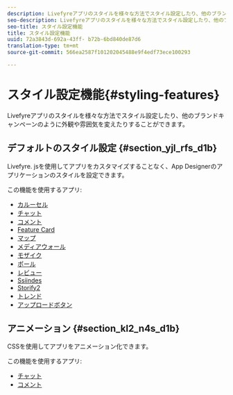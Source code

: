```yaml
---
description: Livefyreアプリのスタイルを様々な方法でスタイル設定したり、他のブランドキャンペーンのように外観や雰囲気を変えたりすることができます。
seo-description: Livefyreアプリのスタイルを様々な方法でスタイル設定したり、他のブランドキャンペーンのように外観や雰囲気を変えたりすることができます。
seo-title: スタイル設定機能
title: スタイル設定機能
uuid: 72a3843d-692a-43ff- b72b-6bd840de87d6
translation-type: tm+mt
source-git-commit: 566ea2587f101202045488e9f4edf73ece100293

---
```



# スタイル設定機能{#styling-features}

Livefyreアプリのスタイルを様々な方法でスタイル設定したり、他のブランドキャンペーンのように外観や雰囲気を変えたりすることができます。

## デフォルトのスタイル設定 {#section_yjl_rfs_d1b}

Livefyre. jsを使用してアプリをカスタマイズすることなく、App Designerのアプリケーションのスタイルを設定できます。

この機能を使用するアプリ:

* [カルーセル](/help/using/c-about-apps/c-carousel-app/c-carousel-app.md#c_carousel_app)
* [チャット](/help/using/c-about-apps/c-chat-app/c-chat-app.md#c_chat_app)
* [コメント](/help/using/c-about-apps/c-comments/c-comments.md)
* [Feature Card](/help/using/c-about-apps/c-feature-card-app/c-feature-card-app.md#c_feature_card_app)
* [マップ](/help/using/c-about-apps/c-map-app/c-map-app.md#c_map_app)
* [メディアウォール](/help/using/c-about-apps/c-media-wall-app/c-media-wall-app.md#c_media_wall_app)
* [モザイク](/help/using/c-about-apps/c-mosaic-app/c-mosaic-app.md#c_mosaic_app)
* [ポール](/help/using/c-about-apps/c-polls-app/c-polls-app.md#c_polls_app)
* [レビュー](/help/using/c-about-apps/c-reviews-app/c-reviews-app.md#c_reviews_app)
* [Ssiindes](/help/using/c-about-apps/c-sidenotes-app/c-sidenotes-app.md#c_sidenotes_app)
* [Storify2](/help/using/c-about-apps/c-storify2/c-storify2.md#c_storify2)
* [トレンド](/help/using/c-about-apps/c-trending-app/c-trending-app.md#c_trending_app)
* [アップロードボタン](/help/using/c-about-apps/c-upload-button-app/c-upload-button-app.md#c_upload_button_app)

## アニメーション {#section_kl2_n4s_d1b}

CSSを使用してアプリをアニメーション化できます。

この機能を使用するアプリ:

* [チャット](/help/using/c-about-apps/c-chat-app/c-chat-app.md#c_chat_app)
* [コメント](/help/using/c-about-apps/c-comments/c-comments.md)

